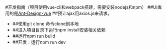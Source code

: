 #开发指南（项目使用vue-cli和webpack搭建，需要安装nodejs和npm）
##UI库用的是[Ant-Design-vue](https://vuecomponent.github.io/ant-design-vue/docs/vue/introduce/)
##预计ajax用axios.js来请求。
* ##使用git clone 命令clone到本地
* ##进入项目目录下运行npm install安装相关依赖
* ##运行npm run build
* ##开发：运行npm run dev
